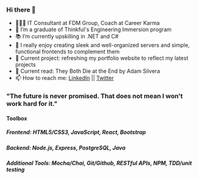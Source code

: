 ### Hi there 👋


- 👩🏼‍💻 IT Consultant at FDM Group, Coach at Career Karma
- 🔭 I’m a graduate of Thinkful's Engineering Immersion program
- 📚 I’m currently upskilling in .NET and C#
- 🤠 I really enjoy creating sleek and well-organized servers and simple, functional frontends to complement them
- 💬 Current project: refreshing my portfolio website to reflect my latest projects
- 📖 Current read: They Both Die at the End by Adam Silvera 
- 📫 How to reach me: [LinkedIn](https://www.linkedin.com/in/kyrapalmer/) || [Twitter](https://twitter.com/kyraiscoding)

### "The future is never promised. That does not mean I won't work hard for it."

#### Toolbox
##### Frontend: HTML5/CSS3, JavaScript, React, Bootstrap
##### Backend: Node.js, Express, PostgreSQL, Java
##### Additional Tools: Mocha/Chai, Git/Github, RESTful APIs, NPM, TDD/unit testing














